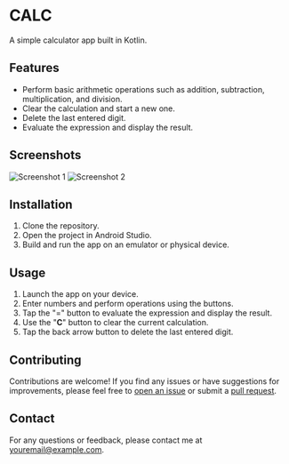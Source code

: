 # CALC

A simple calculator app built in Kotlin.

## Features

- Perform basic arithmetic operations such as addition, subtraction, multiplication, and division.
- Clear the calculation and start a new one.
- Delete the last entered digit.
- Evaluate the expression and display the result.

## Screenshots

![Screenshot 1]([screenshots/screenshot1.jpg](https://github.com/omjeem/calculator/blob/master/ScreenShots/CALC%201.jpg))
![Screenshot 2]([screenshots/screenshot2.png](https://github.com/omjeem/calculator/blob/master/ScreenShots/CALC%202.jpg))


## Installation

1. Clone the repository.
2. Open the project in Android Studio.
3. Build and run the app on an emulator or physical device.

## Usage

1. Launch the app on your device.
2. Enter numbers and perform operations using the buttons.
3. Tap the "=" button to evaluate the expression and display the result.
4. Use the "**C**" button to clear the current calculation.
5. Tap the back arrow button to delete the last entered digit.

## Contributing

Contributions are welcome! If you find any issues or have suggestions for improvements, please feel free to [open an issue](https://github.com/yourusername/yourapp/issues) or submit a [pull request](https://github.com/yourusername/yourapp/pulls).





## Contact

For any questions or feedback, please contact me at [youremail@example.com](mailto:youremail@example.com).

